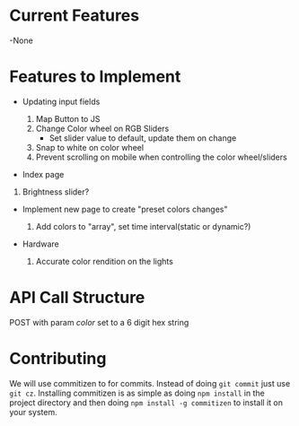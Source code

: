 # Current Features
-None

# Features to Implement
- Updating input fields
    1. Map Button to JS
    2. Change Color wheel on RGB Sliders
        - Set slider value to default, update them on change
    3. Snap to white on color wheel
    4. Prevent scrolling on mobile when controlling the color wheel/sliders

- Index page
1. Brightness slider?

- Implement new page to create "preset colors changes"
    1. Add colors to "array", set time interval(static or dynamic?)
    
- Hardware
    1. Accurate color rendition on the lights

# API Call Structure
POST with param *color* set to a 6 digit hex string

# Contributing
We will use commitizen to for commits. Instead of doing `git commit` just use `git cz`. 
Installing commitizen is as simple as doing `npm install` in the project directory and then doing `npm install -g commitizen` to install it on your system.